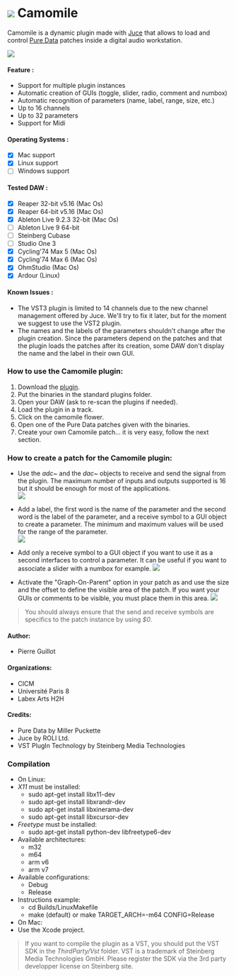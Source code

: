 # ![](https://cloud.githubusercontent.com/assets/1409918/13611206/9433a744-e561-11e5-8b30-7def4dd19cdd.png) Camomile

Camomile is a dynamic plugin made with [Juce](http://www.juce.com) that allows to load and control [Pure Data](http://msp.ucsd.edu/software.html) patches inside a digital audio workstation.

![](https://cloud.githubusercontent.com/assets/1409918/13610631/ebdacae8-e55e-11e5-903c-fb3ad342adb8.png)

#### Feature :
 - Support for multiple plugin instances
 - Automatic creation of GUIs (toggle, slider, radio, comment and numbox)
 - Automatic recognition of parameters (name, label, range, size, etc.)
 - Up to 16 channels
 - Up to 32 parameters
 - Support for Midi

#### Operating Systems :
 - [x] Mac support
 - [x] Linux support
 - [ ] Windows support

#### Tested DAW :
 - [x] Reaper 32-bit v5.16 (Mac Os)
 - [x] Reaper 64-bit v5.16 (Mac Os)
 - [x] Ableton Live 9.2.3 32-bit (Mac Os)
 - [ ] Ableton Live 9 64-bit
 - [ ] Steinberg Cubase
 - [ ] Studio One 3
 - [x] Cycling'74 Max 5 (Mac Os)
 - [x] Cycling'74 Max 6 (Mac Os)
 - [x] OhmStudio (Mac Os)
 - [x] Ardour (Linux)

#### Known Issues :
 - The VST3 plugin is limited to 14 channels due to the new channel management offered by Juce. We'll try to fix it later, but for the moment we suggest to use the VST2 plugin.
 - The names and the labels of the parameters shouldn't change after the plugin creation. Since the parameters depend on the patches and that the plugin loads the patches after its creation, some DAW don't display the name and the label in their own GUI.

### How to use the Camomile plugin:

1. Download the [plugin](https://github.com/pierreguillot/Camomile/releases).
2. Put the binaries in the standard plugins folder.
3. Open your DAW (ask to re-scan the plugins if needed).
4. Load the plugin in a track.
5. Click on the camomile flower.
6. Open one of the Pure Data patches given with the binaries.
7. Create your own Camomile patch... it is very easy, follow the next section.

### How to create a patch for the Camomile plugin:

* Use the *adc~* and the *dac~* objects to receive and send the signal from the plugin. The maximum number of inputs and outputs supported is 16 but it should be enough for most of the applications.  
![](https://cloud.githubusercontent.com/assets/1409918/13610984/91081d12-e560-11e5-8abb-f924367ab6eb.png)    

* Add a label, the first word is the name of the parameter and the second word is the label of the parameter, and a receive symbol to a GUI object to create a parameter. The minimum and maximum values will be used for the range of the parameter.  
![](https://cloud.githubusercontent.com/assets/1409918/13611062/eb6348a4-e560-11e5-8c62-b41803183783.png)

* Add only a receive symbol to a GUI object if you want to use it as a second interfaces to control a parameter. It can be useful if you want to associate a slider with a numbox for example.
![](https://cloud.githubusercontent.com/assets/1409918/13611063/eb74e08c-e560-11e5-8d34-4df8559bbb8d.png)

* Activate the  "Graph-On-Parent" option in your patch as and use the size and the offset to define the visible area of the patch. If you want your GUIs or comments to be visible, you must place them in this area.
![](https://cloud.githubusercontent.com/assets/1409918/13611033/c48b69fa-e560-11e5-9ab8-3950adba08f0.png)

> You should always ensure that the send and receive symbols are specifics to the patch instance by using *$0*.

#### Author:
 - Pierre Guillot  

#### Organizations:
 - CICM
 - Université Paris 8
 - Labex Arts H2H  

#### Credits:
 - Pure Data by Miller Puckette
 - Juce by ROLI Ltd.
 - VST PlugIn Technology by Steinberg Media Technologies

### Compilation
 - On Linux:
  - *X11* must be installed:
    - sudo apt-get install libx11-dev
    - sudo apt-get install libxrandr-dev
    - sudo apt-get install libxinerama-dev
    - sudo apt-get install libxcursor-dev
  - *Freetype* must be installed:
    - sudo apt-get install python-dev libfreetype6-dev
  - Available architectures:
    - m32
    - m64
    - arm v6
    - arm v7
  - Available configurations:
    - Debug
    - Release
  - Instructions example:
    - cd Builds/LinuxMakefile
    - make (default) or make TARGET_ARCH=-m64 CONFIG=Release
 - On Mac:
  - Use the Xcode project.

> If you want to compile the plugin as a VST, you should put the VST SDK in the *ThirdParty/Vst* folder. VST is a trademark of Steinberg Media Technologies GmbH. Please register the SDK via the 3rd party developper license on Steinberg site.
